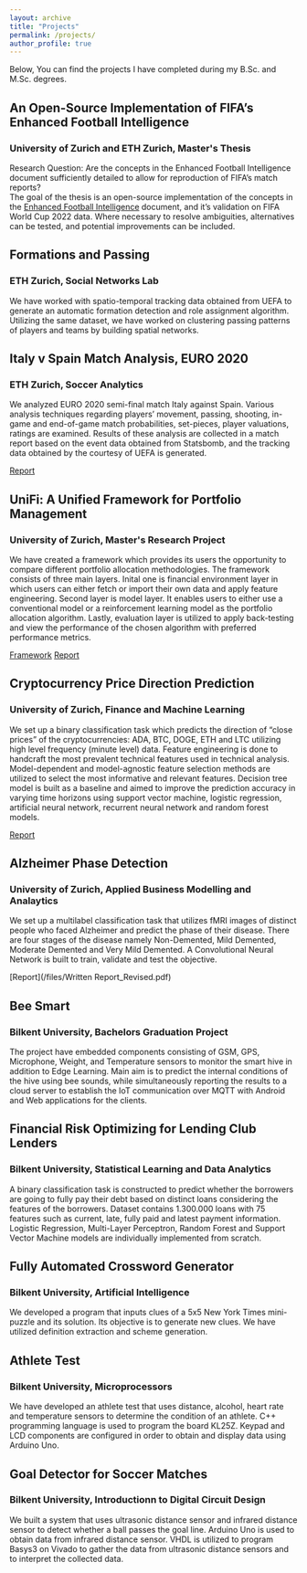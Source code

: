 ```yaml
---
layout: archive
title: "Projects"
permalink: /projects/
author_profile: true
---
```


Below, You can find the projects I have completed during my B.Sc. and M.Sc. degrees.

## An Open-Source Implementation of FIFA’s Enhanced Football Intelligence 

### University of Zurich and ETH Zurich, Master's Thesis
Research Question: Are the concepts in the Enhanced Football Intelligence document sufficiently detailed to allow for reproduction of FIFA’s match reports?  
The goal of the thesis is an open-source implementation of the concepts in the [Enhanced Football Intelligence](https://www.fifatrainingcentre.com/media/native/world-cup-2022/Enhanced%20Football%20Intelligence%20EN.pdf) document, and it’s validation on FIFA World Cup 2022 data. Where necessary to resolve ambiguities, alternatives can be tested, and potential improvements can be included.

## Formations and Passing

### ETH Zurich, Social Networks Lab

We have worked with spatio-temporal tracking data obtained from UEFA to generate an automatic formation detection and role assignment algorithm. Utilizing the same dataset, we have worked on clustering passing patterns of players and teams by building spatial networks.
## Italy v Spain Match Analysis, EURO 2020

### ETH Zurich, Soccer Analytics

We analyzed EURO 2020 semi-final match Italy against Spain. Various analysis techniques regarding players’ movement, passing, shooting, in-game and end-of-game match probabilities, set-pieces, player valuations, ratings are examined. Results of these analysis are collected in a match report based on the event data obtained from Statsbomb, and the tracking data obtained by the courtesy of UEFA is generated.

[Report](/files/soccer_analytics.html)

## UniFi: A Unified Framework for Portfolio Management

### University of Zurich, Master's Research Project

We have created a framework which provides its users the opportunity to compare different portfolio allocation methodologies. The framework consists of three main layers. Inital one is financial environment layer in which users can either fetch or import their own data and apply feature engineering. Second layer is model layer. It enables users to either use a conventional model or a reinforcement learning model as the portfolio allocation algorithm. Lastly, evaluation layer is utilized to apply back-testing and view the performance of the chosen algorithm with preferred performance metrics.

[Framework](https://github.com/didemdurukan/uniFi/tree/main)
[Report](/files/Master_s_Project_Report_Final.pdf)


## Cryptocurrency Price Direction Prediction

### University of Zurich, Finance and Machine Learning

We set up a binary classification task which predicts the direction of “close prices” of the cryptocurrencies: ADA, BTC, DOGE, ETH and LTC utilizing high level frequency (minute level) data. Feature engineering is done to handcraft the most prevalent technical features used in technical analysis. Model-dependent and model-agnostic feature selection methods are utilized to select the most informative and relevant features. Decision tree model is built as a baseline and aimed to improve the prediction accuracy in varying time horizons using support vector machine, logistic regression, artificial neural network, recurrent neural network and random forest models.

[Report](files/Project_Report_Final.pdf)

## Alzheimer Phase Detection

### University of Zurich, Applied Business Modelling and Analaytics

We set up a multilabel classification task that utilizes fMRI images of distinct people who faced Alzheimer and predict the phase of their disease. There are four stages of the disease namely Non-Demented, Mild Demented, Moderate Demented and Very Mild Demented. A Convolutional Neural Network is built to train, validate and test the objective.

[Report](/files/Written Report_Revised.pdf)

## Bee Smart

### Bilkent University, Bachelors Graduation Project

The project have embedded components consisting of GSM, GPS, Microphone, Weight, and Temperature sensors to monitor the smart hive in addition to Edge Learning. Main aim is to predict the internal conditions of the hive using bee sounds, while simultaneously reporting the results to a cloud server to establish the IoT communication over MQTT with Android and Web applications for the clients.

## Financial Risk Optimizing for Lending Club Lenders

### Bilkent University, Statistical Learning and Data Analytics

A binary classification task is constructed to predict whether the borrowers are going to fully pay their debt based on distinct loans considering the features of the borrowers. Dataset contains 1.300.000 loans with 75 features such as current, late, fully paid and latest payment information. Logistic Regression, Multi-Layer Perceptron, Random Forest and Support Vector Machine models are individually implemented from scratch.

## Fully Automated Crossword Generator

### Bilkent University, Artificial Intelligence

We developed a program that inputs clues of a 5x5 New York Times mini-puzzle and its solution. Its objective is to generate new clues. We have utilized definition extraction and scheme generation.
## Athlete Test

### Bilkent University, Microprocessors

We have developed an athlete test that uses distance, alcohol, heart rate and temperature sensors to determine the condition of an athlete. C++ programming language is used to program the board KL25Z. Keypad and LCD components are configured in order to obtain and display data using Arduino Uno.

## Goal Detector for Soccer Matches

### Bilkent University, Introductionn to Digital Circuit Design

We built a system that uses ultrasonic distance sensor and infrared distance sensor to detect whether a ball passes the goal line. Arduino Uno is used to obtain data from infrared distance sensor. VHDL is utilized to program Basys3 on Vivado to gather the data from ultrasonic distance sensors and to interpret the collected data.





